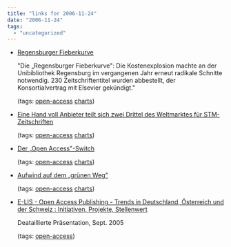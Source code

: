 ```yaml
---
title: "links for 2006-11-24"
date: "2006-11-24"
tags: 
  - "uncategorized"
---
```


- [Regensburger Fieberkurve](http://www.heise.de/ct/06/12/190/bild3.jpg)
    
    "Die „Regensburger Fieberkurve": Die Kostenexplosion machte an der Unibibliothek Regensburg im vergangenen Jahr erneut radikale Schnitte notwendig. 230 Zeitschriftentitel wurden abbestellt, der Konsortialvertrag mit Elsevier gekündigt."
    
    (tags: [open-access](http://del.icio.us/heinzwittenbrink/open-access) [charts](http://del.icio.us/heinzwittenbrink/charts))
    
- [Eine Hand voll Anbieter teilt sich zwei Drittel des Weltmarktes für STM-Zeitschriften](http://www.heise.de/ct/06/12/190/bild1.jpg)
    
    (tags: [open-access](http://del.icio.us/heinzwittenbrink/open-access) [charts](http://del.icio.us/heinzwittenbrink/charts))
    
- [Der „Open Access"-Switch](http://www.heise.de/ct/06/12/190/bild4.jpg)
    
    (tags: [open-access](http://del.icio.us/heinzwittenbrink/open-access) [charts](http://del.icio.us/heinzwittenbrink/charts))
    
- [Aufwind auf dem „grünen Weg"](http://www.heise.de/ct/06/12/190/bild5.jpg)
    
    (tags: [open-access](http://del.icio.us/heinzwittenbrink/open-access) [charts](http://del.icio.us/heinzwittenbrink/charts))
    
- [E-LIS - Open Access Publishing - Trends in Deutschland, Österreich und der Schweiz : Initiativen, Projekte, Stellenwert](http://eprints.rclis.org/archive/00006000/)
    
    Deataillierte Präsentation, Sept. 2005
    
    (tags: [open-access](http://del.icio.us/heinzwittenbrink/open-access))
